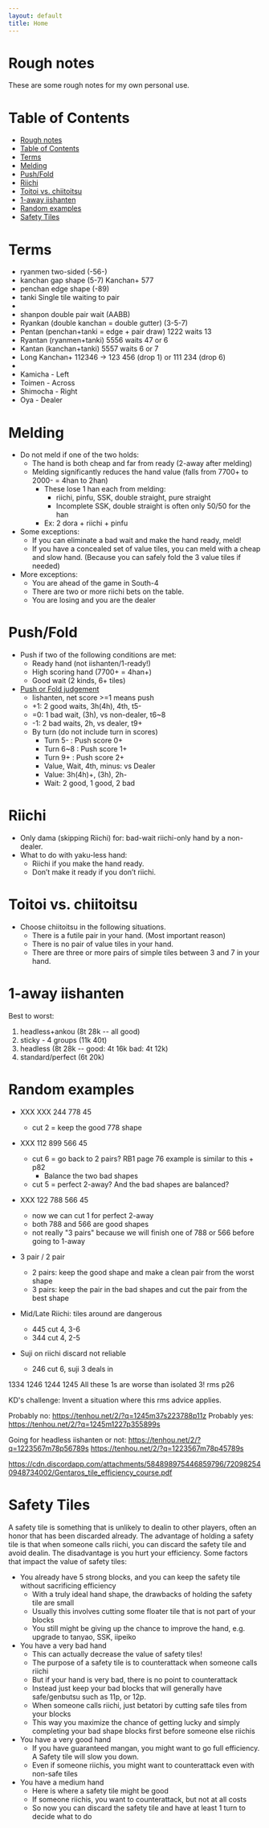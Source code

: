 ```yaml
---
layout: default
title: Home
---
```


# Rough notes

These are some rough notes for my own personal use.

# Table of Contents

-   [Rough notes](#rough-notes)
-   [Table of Contents](#table-of-contents)
-   [Terms](#terms)
-   [Melding](#melding)
-   [Push/Fold](#pushfold)
-   [Riichi](#riichi)
-   [Toitoi vs. chiitoitsu](#toitoi-vs-chiitoitsu)
-   [1-away iishanten](#1-away-iishanten)
-   [Random examples](#random-examples)
-   [Safety Tiles](#safety-tiles)

# Terms

-   ryanmen two-sided (-56-)
-   kanchan gap shape (5-7) Kanchan+ 577
-   penchan edge shape (-89)
-   tanki Single tile waiting to pair
-
-   shanpon double pair wait (AABB)
-   Ryankan (double kanchan = double gutter) (3-5-7)
-   Pentan (penchan+tanki = edge + pair draw) 1222 waits 13
-   Ryantan (ryanmen+tanki) 5556 waits 47 or 6
-   Kantan (kanchan+tanki) 5557 waits 6 or 7
-   Long Kanchan+ 112346 -> 123 456 (drop 1) or 111 234 (drop 6)
-
-   Kamicha - Left
-   Toimen - Across
-   Shimocha - Right
-   Oya - Dealer

# Melding

-   Do not meld if one of the two holds:
    -   The hand is both cheap and far from ready (2-away after melding)
    -   Melding significantly reduces the hand value (falls from 7700+ to 2000- = 4han to 2han)
        -   These lose 1 han each from melding:
            -   riichi, pinfu, SSK, double straight, pure straight
            -   Incomplete SSK, double straight is often only 50/50 for the han
        -   Ex: 2 dora + riichi + pinfu
-   Some exceptions:
    -   If you can eliminate a bad wait and make the hand ready, meld!
    -   If you have a concealed set of value tiles, you can meld with a cheap and slow hand. (Because you can safely fold the 3 value tiles if needed)
-   More exceptions:
    -   You are ahead of the game in South-4
    -   There are two or more riichi bets on the table.
    -   You are losing and you are the dealer

# Push/Fold

-   Push if two of the following conditions are met:
    -   Ready hand (not iishanten/1-ready!)
    -   High scoring hand (7700+ = 4han+)
    -   Good wait (2 kinds, 6+ tiles)
-   [Push or Fold judgement](https://youtu.be/XvCAmf4KCBk?t=377)
    -   Iishanten, net score >=1 means push
    -   +1: 2 good waits, 3h(4h), 4th, t5-
    -   =0: 1 bad wait, (3h), vs non-dealer, t6~8
    -   -1: 2 bad waits, 2h, vs dealer, t9+
    -   By turn (do not include turn in scores)
        -   Turn 5- : Push score 0+
        -   Turn 6~8 : Push score 1+
        -   Turn 9+ : Push score 2+
        -   Value, Wait, 4th, minus: vs Dealer
        -   Value: 3h(4h)+, (3h), 2h-
        -   Wait: 2 good, 1 good, 2 bad

# Riichi

-   Only dama (skipping Riichi) for: bad-wait riichi-only hand by a non-dealer.
-   What to do with yaku-less hand:
    -   Riichi if you make the hand ready.
    -   Don’t make it ready if you don’t riichi.

# Toitoi vs. chiitoitsu

-   Choose chiitoitsu in the following situations.
    -   There is a futile pair in your hand. (Most important reason)
    -   There is no pair of value tiles in your hand.
    -   There are three or more pairs of simple tiles between 3 and 7 in your hand.

# 1-away iishanten

Best to worst:

1. headless+ankou (8t 28k -- all good)
2. sticky - 4 groups (11k 40t)
3. headless (8t 28k -- good: 4t 16k bad: 4t 12k)
4. standard/perfect (6t 20k)

# Random examples

-   XXX XXX 244 778 45
    -   cut 2 = keep the good 778 shape
-   XXX 112 899 566 45
    -   cut 6 = go back to 2 pairs? RB1 page 76 example is similar to this + p82
        -   Balance the two bad shapes
    -   cut 5 = perfect 2-away? And the bad shapes are balanced?
-   XXX 122 788 566 45
    -   now we can cut 1 for perfect 2-away
    -   both 788 and 566 are good shapes
    -   not really "3 pairs" because we will finish one of 788 or 566 before going to 1-away
-   3 pair / 2 pair

    -   2 pairs: keep the good shape and make a clean pair from the worst shape
    -   3 pairs: keep the pair in the bad shapes and cut the pair from the best shape

-   Mid/Late Riichi: tiles around are dangerous
    -   445 cut 4, 3-6
    -   344 cut 4, 2-5
-   Suji on riichi discard not reliable
    -   246 cut 6, suji 3 deals in

1334
1246
1244
1245
All these 1s are worse than isolated 3!
rms p26

KD's challenge: Invent a situation where this rms advice applies.

Probably no:
https://tenhou.net/2/?q=1245m37s223788p11z
Probably yes:
https://tenhou.net/2/?q=1245m1227p355899s

Going for headless iishanten or not:
https://tenhou.net/2/?q=1223567m78p56789s
https://tenhou.net/2/?q=1223567m78p45789s

https://cdn.discordapp.com/attachments/584898975446859796/720982540948734002/Gentaros_tile_efficiency_course.pdf

# Safety Tiles

A safety tile is something that is unlikely to dealin to other players, often an honor that has been discarded already.
The advantage of holding a safety tile is that when someone calls riichi, you can discard the safety tile and avoid dealin.
The disadvantage is you hurt your efficiency.
Some factors that impact the value of safety tiles:

-   You already have 5 strong blocks, and you can keep the safety tile without sacrificing efficiency
    -   With a truly ideal hand shape, the drawbacks of holding the safety tile are small
    -   Usually this involves cutting some floater tile that is not part of your blocks
    -   You still might be giving up the chance to improve the hand, e.g. upgrade to tanyao, SSK, iipeiko
-   You have a very bad hand
    -   This can actually decrease the value of safety tiles!
    -   The purpose of a safety tile is to counterattack when someone calls riichi
    -   But if your hand is very bad, there is no point to counterattack
    -   Instead just keep your bad blocks that will generally have safe/genbutsu such as 11p, or 12p.
    -   When someone calls riichi, just betatori by cutting safe tiles from your blocks
    -   This way you maximize the chance of getting lucky and simply completing your bad shape blocks first before someone else riichis
-   You have a very good hand
    -   If you have guaranteed mangan, you might want to go full efficiency. A Safety tile will slow you down.
    -   Even if someone riichis, you might want to counterattack even with non-safe tiles
-   You have a medium hand
    -   Here is where a safety tile might be good
    -   If someone riichis, you want to counterattack, but not at all costs
    -   So now you can discard the safety tile and have at least 1 turn to decide what to do
